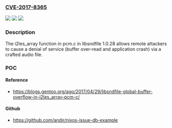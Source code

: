 ### [CVE-2017-8365](https://cve.mitre.org/cgi-bin/cvename.cgi?name=CVE-2017-8365)
![](https://img.shields.io/static/v1?label=Product&message=n%2Fa&color=blue)
![](https://img.shields.io/static/v1?label=Version&message=n%2Fa&color=blue)
![](https://img.shields.io/static/v1?label=Vulnerability&message=n%2Fa&color=brighgreen)

### Description

The i2les_array function in pcm.c in libsndfile 1.0.28 allows remote attackers to cause a denial of service (buffer over-read and application crash) via a crafted audio file.

### POC

#### Reference
- https://blogs.gentoo.org/ago/2017/04/29/libsndfile-global-buffer-overflow-in-i2les_array-pcm-c/

#### Github
- https://github.com/andir/nixos-issue-db-example


